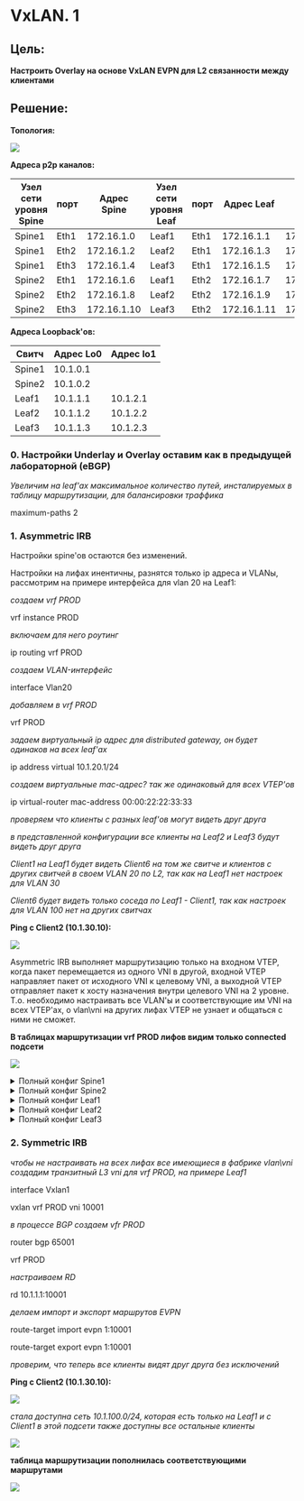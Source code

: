 # VxLAN. 1

## Цель:

**Настроить Overlay на основе VxLAN EVPN для L2 связанности между клиентами**


## Решение:

**Топология:**

![](images/lab5.jpg)


**Адреса p2p каналов:**

|  Узел сети уровня Spine | порт| Адрес Spine    | Узел сети уровня Leaf | порт | Адрес Leaf     | Сеть           |
|---------|---|-------------|-----------|---------|---|----------------|
| Spine1 | Eth1   | 172.16.1.0  | Leaf1 |Eth1    | 172.16.1.1 | 172.16.1.0/31  |
| Spine1 | Eth2   | 172.16.1.2  | Leaf2 |Eth1    | 172.16.1.3 | 172.16.1.2/31  |
| Spine1 | Eth3   | 172.16.1.4  | Leaf3 |Eth1    | 172.16.1.5 | 172.16.1.4/31  |
| Spine2 | Eth1   | 172.16.1.6  | Leaf1 |Eth2    | 172.16.1.7 | 172.16.1.6/31  |
| Spine2 | Eth2   | 172.16.1.8  | Leaf2 |Eth2    | 172.16.1.9 | 172.16.1.8/31  |
| Spine2 | Eth3   | 172.16.1.10  | Leaf3 |Eth2    | 172.16.1.11| 172.16.1.10/31   |

**Адреса Loopback'ов:**

| Свитч  | Адрес Lo0  | Адрес lo1 | 
|--------|------------|-----------|
| Spine1 | 10.1.0.1 |             |   
| Spine2 | 10.1.0.2 |             | 
| Leaf1  | 10.1.1.1 | 10.1.2.1    | 
| Leaf2  | 10.1.1.2 | 10.1.2.2    |
| Leaf3  | 10.1.1.3 | 10.1.2.3    |


### 0. Настройки Underlay и Overlay оставим как в предыдущей лабораторной (eBGP)

*Увеличим на leaf'ах максимальное количество путей, инсталируемых в таблицу маршрутизации, для балансировки траффика*

maximum-paths 2

### 1. Asymmetric IRB

Настройки spine'ов остаются без изменений.

Настройки на лифах инентичны, разнятся только ip адреса и VLANы, рассмотрим на примере интерфейса для vlan 20 на Leaf1:

*создаем vrf PROD*

vrf instance PROD

*включаем для него роутинг*

ip routing vrf PROD

*создаем VLAN-интерфейс*

interface Vlan20

*добавляем в vrf PROD*

vrf PROD

*задаем виртуальный ip адрес для distributed gateway, он будет одинаков на всех leaf'ах*

ip address virtual 10.1.20.1/24

*создаем виртуальные mac-адрес? так же одинаковый для всех VTEP'ов*

ip virtual-router mac-address 00:00:22:22:33:33

*проверяем что клиенты с разных leaf'ов могут видеть друг друга*

*в представленной конфигурации все клиенты на Leaf2 и Leaf3 будут видеть друг друга*

*Client1 на Leaf1 будет видеть Client6 на том же свитче и клиентов с других свитчей в своем VLAN 20 по L2, так как на Leaf1 нет настроек для VLAN 30*

*Client6 будет видеть только соседа по Leaf1 - Client1, так как настроек для VLAN 100 нет на других свитчах*

**Ping c Client2 (10.1.30.10):**

![](images/cl2-ping.jpg)

Asymmetric IRB выполняет маршрутизацию только на входном VTEP, когда пакет перемещается из одного VNI в другой, входной VTEP направляет пакет от исходного VNI к целевому VNI, а выходной VTEP отправляет пакет к хосту назначения внутри целевого VNI на 2 уровне.
Т.о. необходимо настраивать все VLAN'ы и соответствующие им VNI на всех VTEP'ах, о vlan\vni на других лифах VTEP не узнает и общаться с ними не сможет.

**В таблицах маршрутизации vrf PROD лифов видим только connected подсети**

![](images/asym.route.jpg)

<details>
<summary>Полный конфиг Spine1</summary>
<pre><code>
! Command: show running-config
! device: Spine1 (vEOS-lab, EOS-4.26.4M)
!
! boot system flash:/vEOS-lab.swi
!
no aaa root
!
transceiver qsfp default-mode 4x10G
!
service routing protocols model multi-agent
!
hostname Spine1
!
spanning-tree mode mstp
!
clock timezone Europe/Moscow
!
interface Ethernet1
   no switchport
   ip address 172.16.1.0/31
!
interface Ethernet2
   no switchport
   ip address 172.16.1.2/31
!
interface Ethernet3
   no switchport
   ip address 172.16.1.4/31
!
interface Ethernet4
!
interface Ethernet5
!
interface Ethernet6
!
interface Ethernet7
!
interface Ethernet8
!
interface Loopback0
   ip address 10.1.0.1/32
!
interface Management1
!
ip routing
!
ip prefix-list LOOPBACKS seq 10 permit 10.1.0.0/22 le 32
!
mpls ip
!
route-map LOOPBACKS permit 10
   match ip address prefix-list LOOPBACKS
!
peer-filter AS_FILTER
   10 match as-range 65001-65999 result accept
!
router bgp 65000
   router-id 10.1.0.1
   bgp listen range 10.1.0.0/22 peer-group LEAF_OVERLAY peer-filter LEAF_AS_RANGE
   bgp listen range 172.16.1.0/24 peer-group LEAF_UNDERLAY peer-filter AS_FILTER
   neighbor LEAF_OVERLAY peer group
   neighbor LEAF_OVERLAY update-source Loopback0
   neighbor LEAF_OVERLAY ebgp-multihop 2
   neighbor LEAF_OVERLAY send-community
   neighbor LEAF_UNDERLAY peer group
   redistribute connected route-map LOOPBACKS
   !
   address-family evpn
      neighbor LEAF_OVERLAY activate
   !
   address-family ipv4
      no neighbor LEAF_OVERLAY activate
!
end
</code></pre>
</details>

<details>
<summary>Полный конфиг Spine2</summary>
<pre><code>
! Command: show running-config
! device: Spine2 (vEOS-lab, EOS-4.26.4M)
!
! boot system flash:/vEOS-lab.swi
!
no aaa root
!
transceiver qsfp default-mode 4x10G
!
service routing protocols model multi-agent
!
hostname Spine2
!
spanning-tree mode mstp
!
clock timezone Europe/Moscow
!
interface Ethernet1
   no switchport
   ip address 172.16.1.6/31
!
interface Ethernet2
   no switchport
   ip address 172.16.1.8/31
!
interface Ethernet3
   no switchport
   ip address 172.16.1.10/31
!
interface Ethernet4
!
interface Ethernet5
!
interface Ethernet6
!
interface Ethernet7
!
interface Ethernet8
!
interface Loopback0
   ip address 10.1.0.2/32
!
interface Management1
!
ip routing
!
ip prefix-list LOOPBACKS seq 10 permit 10.1.0.0/22 le 32
!
mpls ip
!
route-map LOOPBACKS permit 10
   match ip address prefix-list LOOPBACKS
!
peer-filter AS_FILTER
   10 match as-range 65001-65999 result accept
!
router bgp 65000
   router-id 10.1.0.1
   bgp listen range 10.1.0.0/22 peer-group LEAF_OVERLAY peer-filter LEAF_AS_RANGE
   bgp listen range 172.16.1.0/24 peer-group LEAF_UNDERLAY peer-filter AS_FILTER
   neighbor LEAF_OVERLAY peer group
   neighbor LEAF_OVERLAY update-source Loopback0
   neighbor LEAF_OVERLAY ebgp-multihop 2
   neighbor LEAF_OVERLAY send-community
   neighbor LEAF_UNDERLAY peer group
   redistribute connected route-map LOOPBACKS
   !
   address-family evpn
      neighbor LEAF_OVERLAY activate
   !
   address-family ipv4
      no neighbor LEAF_OVERLAY activate
!
end
</code></pre>
</details>

<details>
<summary>Полный конфиг Leaf1</summary>
<pre><code>
! Command: show running-config
! device: Leaf1 (vEOS-lab, EOS-4.26.4M)
!
! boot system flash:/vEOS-lab.swi
!
no aaa root
!
transceiver qsfp default-mode 4x10G
!
service routing protocols model multi-agent
!
hostname Leaf1
!
spanning-tree mode mstp
!
clock timezone Europe/Moscow
!
vlan 20,100
!
vrf instance PROD
!
interface Ethernet1
   no switchport
   ip address 172.16.1.1/31
!
interface Ethernet2
   no switchport
   ip address 172.16.1.7/31
!
interface Ethernet3
   switchport access vlan 20
!
interface Ethernet4
   switchport access vlan 100
!
interface Ethernet5
!
interface Ethernet6
!
interface Ethernet7
!
interface Ethernet8
!
interface Loopback0
   ip address 10.1.1.1/32
!
interface Loopback1
   ip address 10.1.2.1/32
!
interface Management1
!
interface Vlan20
   vrf PROD
   ip address virtual 10.1.20.1/24
!
interface Vlan100
   vrf PROD
   ip address virtual 10.1.100.1/24
!
interface Vxlan1
   vxlan source-interface Loopback1
   vxlan udp-port 4789
   vxlan vlan 20 vni 10020
   vxlan vlan 100 vni 10100
!
ip virtual-router mac-address 00:00:22:22:33:33
!
ip routing
ip routing vrf PROD
!
ip prefix-list LOOPBACKS seq 10 permit 10.1.0.0/22 le 32
!
mpls ip
!
route-map LOOPBACKS permit 10
   match ip address prefix-list LOOPBACKS
!
router bgp 65001
   router-id 10.1.1.1
   maximum-paths 2
   neighbor SPINE_OVERLAY peer group
   neighbor SPINE_OVERLAY remote-as 65000
   neighbor SPINE_OVERLAY update-source Loopback0
   neighbor SPINE_OVERLAY ebgp-multihop 2
   neighbor SPINE_OVERLAY send-community
   neighbor SPINE_UNDERLAY peer group
   neighbor SPINE_UNDERLAY remote-as 65000
   neighbor 10.1.0.1 peer group SPINE_OVERLAY
   neighbor 10.1.0.2 peer group SPINE_OVERLAY
   neighbor 172.16.1.0 peer group SPINE_UNDERLAY
   neighbor 172.16.1.6 peer group SPINE_UNDERLAY
   redistribute connected route-map LOOPBACKS
   !
   vlan 100
      rd 10.1.1.1:10100
      route-target both 1:10100
      redistribute learned
   !
   vlan 20
      rd 10.1.1.1:10020
      route-target both 1:10020
      redistribute learned
   !
   address-family evpn
      neighbor SPINE_OVERLAY activate
   !
   address-family ipv4
      no neighbor SPINE_OVERLAY activate
!
end
</code></pre>
</details>

<details>
<summary>Полный конфиг Leaf2</summary>
<pre><code>
! Command: show running-config
! device: Leaf2 (vEOS-lab, EOS-4.26.4M)
!
! boot system flash:/vEOS-lab.swi
!
no aaa root
!
transceiver qsfp default-mode 4x10G
!
service routing protocols model multi-agent
!
hostname Leaf2
!
spanning-tree mode mstp
!
clock timezone Europe/Moscow
!
vlan 20,30
!
vrf instance PROD
!
interface Ethernet1
   no switchport
   ip address 172.16.1.3/31
!
interface Ethernet2
   no switchport
   ip address 172.16.1.9/31
!
interface Ethernet3
   switchport access vlan 30
!
interface Ethernet4
   switchport access vlan 20
!
interface Ethernet5
!
interface Ethernet6
!
interface Ethernet7
!
interface Ethernet8
!
interface Loopback0
   ip address 10.1.1.2/32
!
interface Loopback1
   ip address 10.1.2.2/32
!
interface Management1
!
interface Vlan20
   vrf PROD
   ip address virtual 10.1.20.1/24
!
interface Vlan30
   vrf PROD
   ip address virtual 10.1.30.1/24
!
interface Vxlan1
   vxlan source-interface Loopback1
   vxlan udp-port 4789
   vxlan vlan 20 vni 10020
   vxlan vlan 30 vni 10030
!
ip virtual-router mac-address 00:00:22:22:33:33
!
ip routing
ip routing vrf PROD
!
ip prefix-list LOOPBACKS seq 10 permit 10.1.0.0/22 le 32
!
mpls ip
!
route-map LOOPBACKS permit 10
   match ip address prefix-list LOOPBACKS
!
router bgp 65002
   router-id 10.1.1.2
   maximum-paths 2
   neighbor SPINE_OVERLAY peer group
   neighbor SPINE_OVERLAY remote-as 65000
   neighbor SPINE_OVERLAY update-source Loopback0
   neighbor SPINE_OVERLAY ebgp-multihop 2
   neighbor SPINE_OVERLAY send-community
   neighbor SPINE_UNDERLAY peer group
   neighbor SPINE_UNDERLAY remote-as 65000
   neighbor 10.1.0.1 peer group SPINE_OVERLAY
   neighbor 10.1.0.2 peer group SPINE_OVERLAY
   neighbor 172.16.1.2 peer group SPINE_UNDERLAY
   neighbor 172.16.1.8 peer group SPINE_UNDERLAY
   redistribute connected route-map LOOPBACKS
   !
   vlan 20
      rd 10.1.1.2:10020
      route-target both 1:10020
      redistribute learned
   !
   vlan 30
      rd 10.1.1.2:10030
      route-target both 1:10030
      redistribute learned
   !
   address-family evpn
      neighbor SPINE_OVERLAY activate
   !
   address-family ipv4
      no neighbor SPINE_OVERLAY activate
!
end
</code></pre>
</details>

<details>
<summary>Полный конфиг Leaf3</summary>
<pre><code>
! Command: show running-config
! device: Leaf3 (vEOS-lab, EOS-4.26.4M)
!
! boot system flash:/vEOS-lab.swi
!
no aaa root
!
transceiver qsfp default-mode 4x10G
!
service routing protocols model multi-agent
!
hostname Leaf3
!
spanning-tree mode mstp
!
clock timezone Europe/Moscow
!
vlan 20,30
!
vrf instance PROD
!
interface Ethernet1
   no switchport
   ip address 172.16.1.5/31
!
interface Ethernet2
   no switchport
   ip address 172.16.1.11/31
!
interface Ethernet3
   switchport access vlan 30
!
interface Ethernet4
   switchport access vlan 20
!
interface Ethernet5
!
interface Ethernet6
!
interface Ethernet7
!
interface Ethernet8
!
interface Loopback0
   ip address 10.1.1.3/32
!
interface Loopback1
   ip address 10.1.2.3/32
!
interface Management1
!
interface Vlan20
   vrf PROD
   ip address virtual 10.1.20.1/24
!
interface Vlan30
   vrf PROD
   ip address virtual 10.1.30.1/24
!
interface Vxlan1
   vxlan source-interface Loopback1
   vxlan udp-port 4789
   vxlan vlan 20,30 vni 10020,10030
!
ip virtual-router mac-address 00:00:22:22:33:33
!
ip routing
ip routing vrf PROD
!
ip prefix-list LOOPBACKS seq 10 permit 10.1.0.0/22 le 32
!
mpls ip
!
route-map LOOPBACKS permit 10
   match ip address prefix-list LOOPBACKS
!
router bgp 65003
   router-id 10.1.1.3
   maximum-paths 2
   neighbor SPINE_OVERLAY peer group
   neighbor SPINE_OVERLAY remote-as 65000
   neighbor SPINE_OVERLAY update-source Loopback0
   neighbor SPINE_OVERLAY ebgp-multihop 2
   neighbor SPINE_OVERLAY send-community
   neighbor SPINE_UNDERLAY peer group
   neighbor SPINE_UNDERLAY remote-as 65000
   neighbor 10.1.0.1 peer group SPINE_OVERLAY
   neighbor 10.1.0.2 peer group SPINE_OVERLAY
   neighbor 172.16.1.4 peer group SPINE_UNDERLAY
   neighbor 172.16.1.10 peer group SPINE_UNDERLAY
   redistribute connected route-map LOOPBACKS
   !
   vlan 20
      rd 10.1.1.3:10020
      route-target both 1:10020
      redistribute learned
   !
   vlan 30
      rd 10.1.1.3:10030
      route-target both 1:10030
      redistribute learned
   !
   address-family evpn
      neighbor SPINE_OVERLAY activate
   !
   address-family ipv4
      no neighbor SPINE_OVERLAY activate
!
end
</code></pre>
</details>


### 2. Symmetric IRB

*чтобы не настраивать на всех лифах все имеющиеся в фабрике vlan\vni создадим транзитный L3 vni для vrf PROD, на примере Leaf1*

interface Vxlan1

   vxlan vrf PROD vni 10001

*в процессе BGP создаем vfr PROD*   

router bgp 65001

   vrf PROD

*настраиваем RD*

rd 10.1.1.1:10001

*делаем импорт и экспорт маршрутов EVPN*

route-target import evpn 1:10001

route-target export evpn 1:10001

*проверим, что теперь все клиенты видят друг друга без исключений*

**Ping c Client2 (10.1.30.10):**

![](images/cl2-ping-sym.jpg)

*стала доступна сеть 10.1.100.0/24, которая есть только на Leaf1 и с Client1 в этой подсети также доступны все остальные клиенты*

![](images/cl1-ping-sym.jpg)

**таблица маршрутизации пополнилась соответствующими маршрутами**

![](images/sym.route.l1.jpg)














